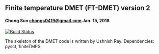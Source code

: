 ## Finite temperature DMET (FT-DMET) version 2
#### Chong Sun <chongs0419@gmail.com> Jan. 15, 2018


[![Build Status](https://travis-ci.com/sunchong137/ftdmet_hubbard.svg?token=c8bE5LTVyDw69zbGhVtZ&branch=master)](https://travis-ci.com/sunchong137/ftdmet_hubbard)

The skeleton of the DMET code is written by Ushnish Ray.
Dependencies: pyscf, finiteTMPS

